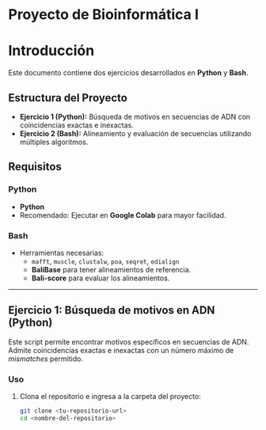 # Proyecto de Bioinformática I

# Introducción

Este documento contiene dos ejercicios desarrollados en **Python** y **Bash**.

## Estructura del Proyecto

- **Ejercicio 1 (Python):** Búsqueda de motivos en secuencias de ADN con coincidencias exactas e inexactas.  
- **Ejercicio 2 (Bash):** Alineamiento y evaluación de secuencias utilizando múltiples algoritmos.

## Requisitos

### Python  
- **Python**  
- Recomendado: Ejecutar en **Google Colab** para mayor facilidad.  

### Bash  
- Herramientas necesarias:  
  - `mafft`, `muscle`, `clustalw`, `poa`, `seqret`, `edialign`
  - **BaliBase** para tener alineamientos de referencia.  
  - **Bali-score** para evaluar los alineamientos.

---

## Ejercicio 1: Búsqueda de motivos en ADN (Python)

Este script permite encontrar motivos específicos en secuencias de ADN. Admite coincidencias exactas e inexactas con un número máximo de *mismatches* permitido.

### Uso  

1. Clona el repositorio e ingresa a la carpeta del proyecto:
   ```bash
   git clone <tu-repositorio-url>
   cd <nombre-del-repositorio>
   ```
